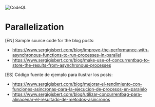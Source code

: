 ![CodeQL](https://github.com/sgisbert/parallelization/workflows/CodeQL/badge.svg)

# Parallelization

[EN] Sample source code for the blog posts: 

* https://www.sergigisbert.com/blog/improve-the-performance-with-asynchronous-functions-to-run-processes-in-parallel
* https://www.sergigisbert.com/blog/make-use-of-concurrentbag-to-store-the-results-from-asynchronous-processes

[ES] Código fuente de ejemplo para ilustrar los posts: 

* https://www.sergigisbert.com/blog/mejorar-el-rendimiento-con-funciones-asincronas-para-la-ejecucion-de-procesos-en-paralelo
* https://www.sergigisbert.com/blog/utilizar-concurrentbag-para-almacenar-el-resultado-de-metodos-asincronos


